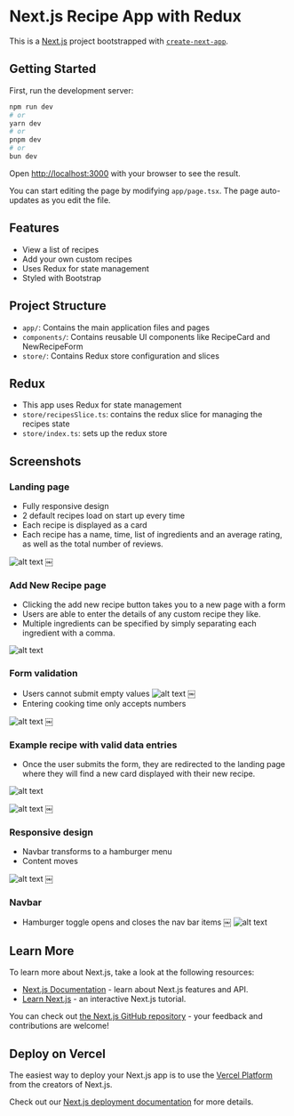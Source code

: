 # Next.js Recipe App with Redux

This is a [Next.js](https://nextjs.org/) project bootstrapped with [`create-next-app`](https://github.com/vercel/next.js/tree/canary/packages/create-next-app).

## Getting Started

First, run the development server:

```bash
npm run dev
# or
yarn dev
# or
pnpm dev
# or
bun dev
```

Open [http://localhost:3000](http://localhost:3000) with your browser to see the result.

You can start editing the page by modifying `app/page.tsx`. The page auto-updates as you edit the file.

## Features

- View a list of recipes
- Add your own custom recipes
- Uses Redux for state management
- Styled with Bootstrap

## Project Structure

- `app/`: Contains the main application files and pages
- `components/`: Contains reusable UI components like RecipeCard and NewRecipeForm
- `store/`: Contains Redux store configuration and slices

## Redux

- This app uses Redux for state management
- `store/recipesSlice.ts`: contains the redux slice for managing the recipes state
- `store/index.ts`: sets up the redux store

## Screenshots

### Landing page
- Fully responsive design
- 2 default recipes load on start up every time
- Each recipe is displayed as a card
- Each recipe has a name, time, list of ingredients and an average rating, as well as the total number of reviews.

![alt text](<screenshots/60 minutes.png>)
￼
### Add New Recipe page
- Clicking the add new recipe button takes you to a new page with a form
- Users are able to enter the details of any custom recipe they like.
- Multiple ingredients can be specified by simply separating each ingredient with a comma.

![alt text](<screenshots/Add New Recipe.png>)

### Form validation
- Users cannot submit empty values
![alt text](<screenshots/Form validation.png>)
￼
- Entering cooking time only accepts numbers

![alt text](<screenshots/Pasted Graphic 5.png>)
￼
### Example recipe with valid data entries
- Once the user submits the form, they are redirected to the landing page where they will find a new card displayed with their new recipe.

![alt text](<screenshots/Complete Recipe.png>)

![alt text](<screenshots/Mac & Cheese.png>)
￼
### Responsive design
- Navbar transforms to a hamburger menu
- Content moves

![alt text](<screenshots/Responsive.png>)
￼
### Navbar
- Hamburger toggle opens and closes the nav bar items
￼
![alt text](<screenshots/Hamburger.png>)

## Learn More

To learn more about Next.js, take a look at the following resources:

- [Next.js Documentation](https://nextjs.org/docs) - learn about Next.js features and API.
- [Learn Next.js](https://nextjs.org/learn) - an interactive Next.js tutorial.

You can check out [the Next.js GitHub repository](https://github.com/vercel/next.js/) - your feedback and contributions are welcome!

## Deploy on Vercel

The easiest way to deploy your Next.js app is to use the [Vercel Platform](https://vercel.com/new?utm_medium=default-template&filter=next.js&utm_source=create-next-app&utm_campaign=create-next-app-readme) from the creators of Next.js.

Check out our [Next.js deployment documentation](https://nextjs.org/docs/deployment) for more details.
